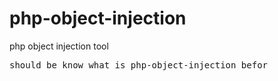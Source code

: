# php-object-injection
php object injection tool 

<pre>
should be know what is php-object-injection befor <br>
<a href="https://www.owasp.org/index.php/PHP_Object_Injection" a lot information here >
</pre>



